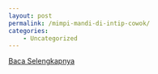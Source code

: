 ```yaml
---
layout: post
permalink: /mimpi-mandi-di-intip-cowok/
categories:
    - Uncategorized
---
```


[Baca Selengkapnya](/04)